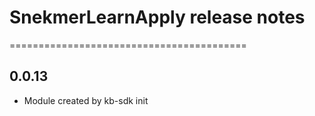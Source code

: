 # SnekmerLearnApply release notes
=========================================

0.0.13
-----
* Module created by kb-sdk init
